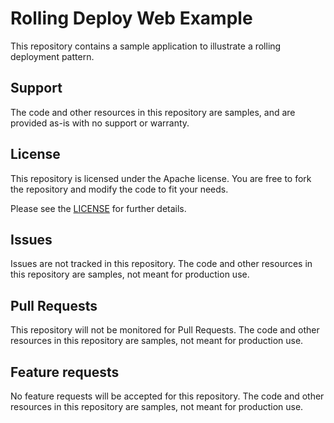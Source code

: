 # Rolling Deploy Web Example
This repository contains a sample application to illustrate a rolling deployment pattern.

## Support

The code and other resources in this repository are samples, and are provided as-is with no support or warranty.

## License

This repository is licensed under the Apache license.  You are free to fork the repository and modify the code to fit your needs.

Please see the [LICENSE](LICENSE) for further details.

## Issues

Issues are not tracked in this repository. The code and other resources in this repository are samples, not meant for production use.

## Pull Requests

This repository will not be monitored for Pull Requests. The code and other resources in this repository are samples, not meant for production use.

## Feature requests

No feature requests will be accepted for this repository. The code and other resources in this repository are samples, not meant for production use.